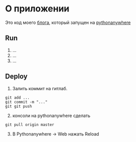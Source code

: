 О приложении
============

Это код моего [блога](https://ninetest.pythonanywhere.com/), который запущен на [pythonanywhere](https://www.pythonanywhere.com/)


Run
----
1. ...
2. ...
3. ...


Deploy
----------------

1. Залить коммит на гитлаб.
```
git add ...
git commit -m "..."
git git push
```

2. консоли на pythonanywhere сделать 
```
git pull origin master
```

3. В Pythonanywhere -> Web нажать Reload